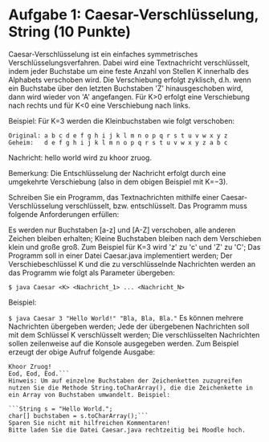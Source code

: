# Aufgabe 1: Caesar-Verschlüsselung, String (10 Punkte)
Caesar-Verschlüsselung ist ein einfaches symmetrisches Verschlüsselungsverfahren. Dabei wird eine Textnachricht verschlüsselt, indem jeder Buchstabe um eine feste Anzahl von Stellen K innerhalb des Alphabets verschoben wird. Die Verschiebung erfolgt zyklisch, d.h. wenn ein Buchstabe über den letzten Buchstaben 'Z' hinausgeschoben wird, dann wird wieder von 'A' angefangen. Für K>0 erfolgt eine Verschiebung nach rechts und für K<0 eine Verschiebung nach links.

Beispiel:
Für K=3 werden die Kleinbuchstaben wie folgt verschoben:
```
Original: a b c d e f g h i j k l m n o p q r s t u v w x y z
Geheim:   d e f g h i j k l m n o p q r s t u v w x y z a b c
```
Nachricht: hello world wird zu khoor zruog.

Bemerkung: Die Entschlüsselung der Nachricht erfolgt durch eine umgekehrte Verschiebung (also in dem obigen Beispiel mit K=−3).

Schreiben Sie ein Programm, das Textnachrichten mithilfe einer Caesar-Verschlüsselung verschlüsselt, bzw. entschlüsselt. Das Programm muss folgende Anforderungen erfüllen:

Es werden nur Buchstaben [a-z] und [A-Z] verschoben, alle anderen Zeichen bleiben erhalten;
Kleine Buchstaben bleiben nach dem Verschieben klein und große groß. Zum Beispiel für K=3
 wird 'z' zu 'c' und 'Z' zu 'C';
Das Programm soll in einer Datei Caesar.java implementiert werden;
Der Verschiebeschlüssel K
 und die zu verschlüsselnde Nachrichten werden an das Programm wie folgt als Parameter übergeben:

```$ java Caesar <K> <Nachricht_1> ... <Nachricht_N>```

Beispiel:

```$ java Caesar 3 "Hello World!" "Bla, Bla, Bla."```
Es können mehrere Nachrichten übergeben werden;
Jede der übergebenen Nachrichten soll mit dem Schlüssel K verschlüsselt werden;
Die verschlüsselten Nachrichten sollen zeilenweise auf die Konsole ausgegeben werden. Zum Beispiel erzeugt der obige Aufruf folgende Ausgabe:

```$ java Caesar 3 "Hello World!" "Bla, Bla, Bla."
Khoor Zruog!
Eod, Eod, Eod.```
Hinweis: Um auf einzelne Buchstaben der Zeichenketten zuzugreifen nutzen Sie die Methode String.toCharArray(), die die Zeichenkette in ein Array von Buchstaben umwandelt. Beispiel:

```String s = "Hello World.";
char[] buchstaben = s.toCharArray();```
Sparen Sie nicht mit hilfreichen Kommentaren!
Bitte laden Sie die Datei Caesar.java rechtzeitig bei Moodle hoch.